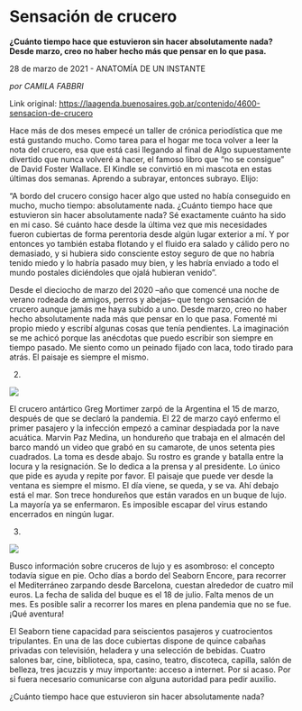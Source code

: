 # Sensación de crucero

**¿Cuánto tiempo hace que estuvieron sin hacer absolutamente nada? Desde marzo, creo no haber hecho más que pensar en lo que pasa.**

28 de marzo de 2021 - ANATOMÍA DE UN INSTANTE

_por CAMILA FABBRI_

Link original: https://laagenda.buenosaires.gob.ar/contenido/4600-sensacion-de-crucero



Hace más de dos meses empecé un taller de crónica periodística que me está gustando mucho. Como tarea para el hogar me toca volver a leer la nota del crucero, esa que está casi llegando al final de Algo supuestamente divertido que nunca volveré a hacer, el famoso libro que “no se consigue” de David Foster Wallace. El Kindle se convirtió en mi mascota en estas últimas dos semanas. Aprendo a subrayar, entonces subrayo. Elijo:




“A bordo del crucero consigo hacer algo que usted no había conseguido en mucho, mucho tiempo: absolutamente nada. ¿Cuánto tiempo hace que estuvieron sin hacer absolutamente nada? Sé exactamente cuánto ha sido en mi caso. Sé cuánto hace desde la última vez que mis necesidades fueron cubiertas de forma perentoria desde algún lugar exterior a mí. Y por entonces yo también estaba flotando y el fluido era salado y cálido pero no demasiado, y si hubiera sido consciente estoy seguro de que no habría tenido miedo y lo habría pasado muy bien, y les habría enviado a todo el mundo postales diciéndoles que ojalá hubieran venido”.




Desde el dieciocho de marzo del 2020 –año que comencé una noche de verano rodeada de amigos, perros y abejas– que tengo sensación de crucero aunque jamás me haya subido a uno. Desde marzo, creo no haber hecho absolutamente nada más que pensar en lo que pasa. Fomenté mi propio miedo y escribí algunas cosas que tenía pendientes. La imaginación se me achicó porque las anécdotas que puedo escribir son siempre en tiempo pasado. Me siento como un peinado fijado con laca, todo tirado para atrás. El paisaje es siempre el mismo.




2.




![](https://cdn.flowlikemusic.com/files/images/43762/88f19b44-1092-4664-b576-76166e814280.jpg)




El crucero antártico Greg Mortimer zarpó de la Argentina el 15 de marzo, después de que se declaró la pandemia. El 22 de marzo cayó enfermo el primer pasajero y la infección empezó a caminar despiadada por la nave acuática. Marvin Paz Medina, un hondureño que trabaja en el almacén del barco mandó un video que grabó en su camarote, de unos setenta pies cuadrados. La toma es desde abajo. Su rostro es grande y batalla entre la locura y la resignación. Se lo dedica a la prensa y al presidente. Lo único que pide es ayuda y repite por favor. El paisaje que puede ver desde la ventana es siempre el mismo. El día viene, se queda, y se va. Ahí debajo está el mar. Son trece hondureños que están varados en un buque de lujo. La mayoría ya se enfermaron. Es imposible escapar del virus estando encerrados en ningún lugar.




3.




![](https://cdn.flowlikemusic.com/files/images/43763/8b238c0e-7fe9-4224-b51a-79b38cca81a6.jpg)




Busco información sobre cruceros de lujo y es asombroso: el concepto todavía sigue en pie. Ocho días a bordo del Seaborn Encore, para recorrer el Mediterráneo zarpando desde Barcelona, cuestan alrededor de cuatro mil euros. La fecha de salida del buque es el 18 de julio. Falta menos de un mes. Es posible salir a recorrer los mares en plena pandemia que no se fue. ¡Qué aventura!




El Seaborn tiene capacidad para seiscientos pasajeros y cuatrocientos tripulantes. En una de las doce cubiertas dispone de quince cabañas privadas con televisión, heladera y una selección de bebidas. Cuatro salones bar, cine, biblioteca, spa, casino, teatro, discoteca, capilla, salón de belleza, tres jacuzzis y muy importante: acceso a internet. Por si acaso. Por si fuera necesario comunicarse con alguna autoridad para pedir auxilio.




¿Cuánto tiempo hace que estuvieron sin hacer absolutamente nada?



